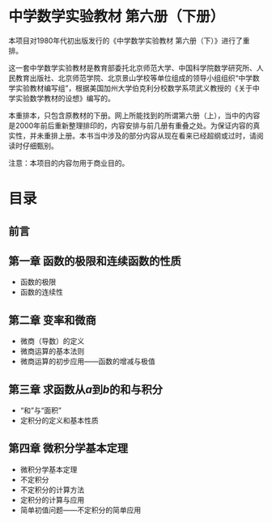 # 中学数学实验教材 第六册（下册）
本项目对1980年代初出版发行的《中学数学实验教材 第六册（下）》进行了重排。

这一套中学数学实验教材是教育部委托北京师范大学、中国科学院数学研究所、人民教育出版社、北京师范学院、北京景山学校等单位组成的领导小组组织“中学数学实验教材编写组”，根据美国加州大学伯克利分校数学系项武义教授的《关于中学实验数学教材的设想》编写的。

本重排本，只包含原教材的下册。网上所能找到的所谓第六册（上），当中的内容是2000年前后重新整理排印的，内容安排与前几册有重叠之处。为保证内容的真实性，并未重排上册。本书当中涉及的部分内容从现在看来已经超纲或过时，请阅读时仔细甄别。

注意：本项目的内容勿用于商业目的。

# 目录
## 前言

## 第一章 函数的极限和连续函数的性质
* 函数的极限
* 函数的连续性

## 第二章 变率和微商
* 微商（导数）的定义
* 微商运算的基本法则
* 微商运算的初步应用——函数的增减与极值



## 第三章 求函数从$a$到$b$的和与积分
* “和”与“面积”
* 定积分的定义和基本性质

## 第四章 微积分学基本定理
* 微积分学基本定理
* 不定积分
* 不定积分的计算方法
* 定积分的计算与应用
* 简单初值问题——不定积分的简单应用


